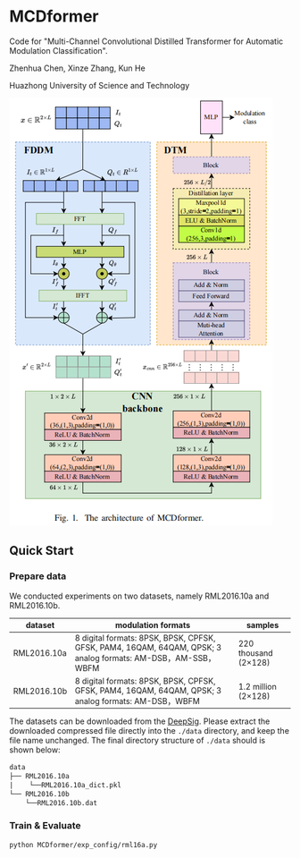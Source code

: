 # MCDformer
Code for "Multi-Channel Convolutional Distilled Transformer
for Automatic Modulation Classification".

Zhenhua Chen, Xinze Zhang, Kun He

Huazhong University of Science and Technology

![](./assets/MCDformer.png)

## Quick Start

### Prepare data

We conducted experiments on two datasets, namely RML2016.10a and RML2016.10b.

| dataset     | modulation formats                                           | samples              |
| ----------- | ------------------------------------------------------------ | -------------------- |
| RML2016.10a | 8 digital formats: 8PSK, BPSK, CPFSK, GFSK, PAM4, 16QAM, 64QAM, QPSK; 3 analog formats: AM-DSB，AM-SSB，WBFM | 220 thousand (2×128) |
| RML2016.10b | 8 digital formats: 8PSK, BPSK, CPFSK, GFSK, PAM4, 16QAM, 64QAM, QPSK; 3 analog formats: AM-DSB，WBFM | 1.2 million (2×128)  |

The datasets can be downloaded from the [DeepSig](https://www.deepsig.ai/). Please extract the downloaded compressed file directly into the `./data` directory, and keep the file name unchanged. The final directory structure of `./data` should is shown below:

```
data
├── RML2016.10a
|    └──RML2016.10a_dict.pkl
└── RML2016.10b
    └──RML2016.10b.dat
```

### Train & Evaluate
```
python MCDformer/exp_config/rml16a.py
```
